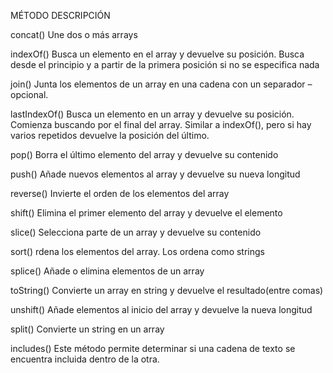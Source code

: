 MÉTODO 	                    DESCRIPCIÓN 
	         
concat() 	                Une dos o más arrays 

indexOf() 	                Busca un elemento en el array y devuelve su posición. Busca desde el principio y a partir de la primera posición si no se especifica nada

join() 	                    Junta los elementos de un array en una cadena con un separador – opcional. 	

lastIndexOf()               Busca un elemento en un array y devuelve su posición. Comienza buscando por el final del array. 	Similar a indexOf(), pero si hay varios repetidos devuelve la posición del último.

pop() 	                    Borra el último elemento del array y devuelve su contenido 

push() 	                    Añade nuevos elementos al array y devuelve su nueva longitud

reverse() 	                Invierte el orden de los elementos del array

shift() 	                Elimina el primer elemento del array y devuelve el elemento 

slice() 	                Selecciona parte de un array y devuelve su contenido 

sort() 	                    rdena los elementos del array. Los ordena como strings

splice() 	                Añade o elimina elementos de un array 

toString() 	                Convierte un array en string y devuelve el resultado(entre comas)

unshift() 	                Añade elementos al inicio del array y devuelve la nueva longitud

split() 	                Convierte un string en un array 

includes()                  Este método permite determinar si una cadena de texto se encuentra incluida dentro de la otra.
